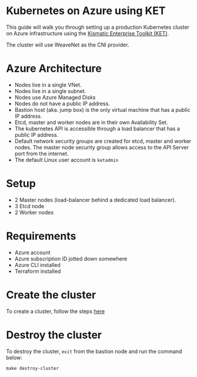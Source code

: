 # Kubernetes on Azure using KET

This guide will walk you through setting up a production Kubernetes cluster on 
Azure infrastructure using the [Kismatic Enterprise Toolkit (KET)](https://github.com/apprenda/kismatic).

The cluster will use WeaveNet as the CNI provider.

# Azure Architecture
* Nodes live in a single VNet.
* Nodes live in a single subnet.
* Nodes use Azure Managed Disks
* Nodes do not have a public IP address.
* Bastion host (aka. jump box) is the only virtual machine that has a public IP address.
* Etcd, master and worker nodes are in their own Availability Set.
* The kubernetes API is accessible through a load balancer that has a public IP address.
* Default network security groups are created for etcd, master and worker nodes. The master node security group allows access to the API Server port from the internet.
* The default Linux user account is `ketadmin`

# Setup
* 2 Master nodes (load-balancer behind a dedicated load balancer).
* 3 Etcd node
* 2 Worker nodes

# Requirements
* Azure account
* Azure subscription ID jotted down somewhere
* Azure CLI installed
* Terraform installed

# Create the cluster
To create a cluster, follow the steps [here](docs/1-cluster-creation.md)

# Destroy the cluster

To destroy the cluster, `exit` from the bastion node and run the command below:

```
make destroy-cluster
```
